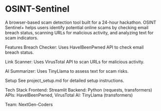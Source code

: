 # OSINT-Sentinel
A browser-based scam detection tool built for a 24-hour hackathon. OSINT Sentinel+ helps users identify potential online scams by checking email breach status, scanning URLs for malicious activity, and analyzing text for scam indicators.

Features
Breach Checker: Uses HaveIBeenPwned API to check email breach status.

Link Scanner: Uses VirusTotal API to scan URLs for malicious activity.

AI Summarizer: Uses TinyLlama to assess text for scam risks.

Setup
See project_setup.md for detailed setup instructions.

Tech Stack
Frontend: Streamlit
Backend: Python (requests, transformers)
APIs: HaveIBeenPwned, VirusTotal
AI: TinyLlama (transformers)

Team:
NextGen-Coders

